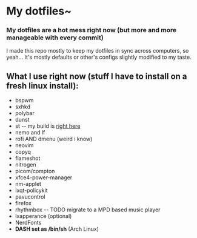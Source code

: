 # My dotfiles~
### My dotfiles are a hot mess right now (but more and more manageable with every commit)
I made this repo mostly to keep my dotfiles in sync across computers, so yeah...
It's mostly defaults or other's configs slightly modified to my taste.

What I use right now (stuff I have to install on a fresh linux install):
------------------------------------------------------------------------

* bspwm
* sxhkd
* polybar
* dunst
* st	-- my build is [right here ](https://github.com/vibikim/st)
* nemo and lf
* rofi AND dmenu (weird i know)
* neovim
* copyq
* flameshot
* nitrogen
* picom/compton
* xfce4-power-manager
* nm-applet
* lxqt-policykit
* pavucontrol
* firefox
* rhythmbox -- TODO migrate to a MPD based music player
* lxapperance (optional)
* NerdFonts
* **DASH set as /bin/sh** (Arch Linux)
